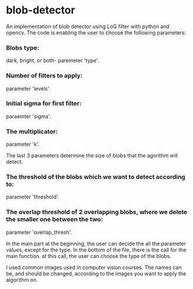 # blob-detector
An implementation of blob detector using LoG filter with python and opencv.
The code is enabling the user to choose the following parameters:

### Blobs type: 
dark, bright, or both- paremeter 'type'.

### Number of filters to apply:
parameter 'levels'.
### Initial sigma for first filter:
paraemter 'sigma'.
### The multiplicator:
parameter 'k'.

The last 3 parameters determine the size of blobs that the agorithm will detect.

### The threshold of the blobs which we want to detect according to:
parameter 'threshold'.

### The overlap threshold of 2 overlapping blobs, where we delete the smaller one between the two:
parameter 'overlap_thresh'.

In the main part at the beginning, the user can decide the all the parameter values, except for the type.
In the bottom of the file, there is the call for the main function. at this call, the user can choose the type of the blobs.

I used common images used in computer vision courses. The names can be, and should be changed, according to the images you
want to apply the algorithm on.
